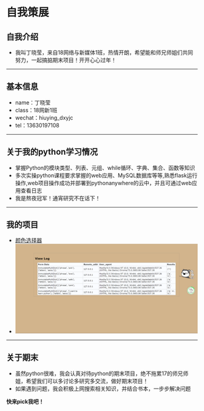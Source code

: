 # 自我策展

## 自我介绍
* 我叫丁晓莹，来自18网络与新媒体1班，热情开朗，希望能和师兄师姐们共同努力，一起搞掂期末项目！开开心心过年！
 
---
 
## 基本信息 
* name：丁晓莹  
* class：18网新1班
* wechat：hiuying_dxyjc
* tel：13630197108
    
---

## 关于我的python学习情况
* 掌握Python的模块类型、列表、元组、while循环、字典、集合、函数等知识
* 多次实操python课程要求掌握的web应用、MySQL数据库等等,熟悉flask运行操作,web项目操作成功并部署到pythonanywhere的云中，并且可通过web应用查看日志
* 我是熬夜冠军！通宵研究不在话下！

---

## 我的项目
* [颜色选择器](http://hiuying.pythonanywhere.com/entry)
* ![view log](https://github.com/DingXiaoYing181013129/python_about-me/blob/master/view%20log.png?raw=true)
  
---

## 关于期末
* 虽然python很难，我会认真对待python的期末项目，绝不拖累17的师兄师姐，希望我们可以多讨论多研究多交流，做好期末项目！
* 如果遇到问题，我会积极上网搜索相关知识，并结合书本，一步步解决问题

**快来pick我吧！**

